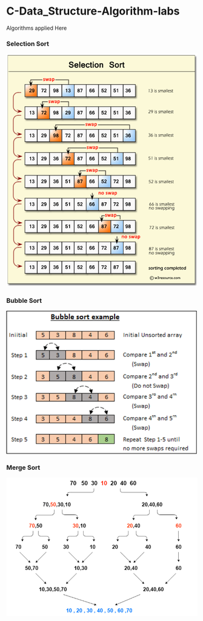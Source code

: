 # C-Data_Structure-Algorithm-labs

Algorithms applied Here 

### Selection Sort

<p align="center">
  <img width="700" src="../../Images/selection-short.png">
</p>



### Bubble Sort

<p align="center">
  <img width="700" src="../../Images/bubblesort.png">
</p>




### Merge Sort

<p align="center">
  <img width="700" src="../../Images/MergeSort.png">
</p>